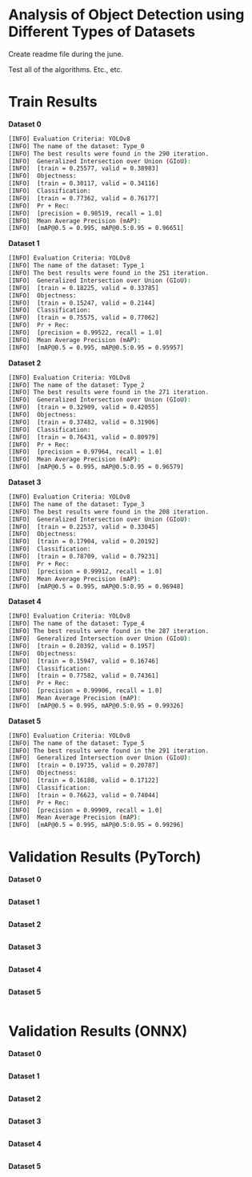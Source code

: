 # Analysis of Object Detection using Different Types of Datasets

Create readme file during the june. 

Test all of the algorithms. Etc., etc.

# Train Results

**Dataset 0**
```bash
[INFO] Evaluation Criteria: YOLOv8
[INFO] The name of the dataset: Type_0
[INFO] The best results were found in the 290 iteration.
[INFO]  Generalized Intersection over Union (GIoU):
[INFO]  [train = 0.25577, valid = 0.38983]
[INFO]  Objectness:
[INFO]  [train = 0.30117, valid = 0.34116]
[INFO]  Classification:
[INFO]  [train = 0.77362, valid = 0.76177]
[INFO]  Pr + Rec:
[INFO]  [precision = 0.98519, recall = 1.0]
[INFO]  Mean Average Precision (mAP):
[INFO]  [mAP@0.5 = 0.995, mAP@0.5:0.95 = 0.96651]
```
**Dataset 1**
```bash
[INFO] Evaluation Criteria: YOLOv8
[INFO] The name of the dataset: Type_1
[INFO] The best results were found in the 251 iteration.
[INFO]  Generalized Intersection over Union (GIoU):
[INFO]  [train = 0.18225, valid = 0.33785]
[INFO]  Objectness:
[INFO]  [train = 0.15247, valid = 0.2144]
[INFO]  Classification:
[INFO]  [train = 0.75575, valid = 0.77062]
[INFO]  Pr + Rec:
[INFO]  [precision = 0.99522, recall = 1.0]
[INFO]  Mean Average Precision (mAP):
[INFO]  [mAP@0.5 = 0.995, mAP@0.5:0.95 = 0.95957]
```
**Dataset 2**
```bash
[INFO] Evaluation Criteria: YOLOv8
[INFO] The name of the dataset: Type_2
[INFO] The best results were found in the 271 iteration.
[INFO]  Generalized Intersection over Union (GIoU):
[INFO]  [train = 0.32909, valid = 0.42055]
[INFO]  Objectness:
[INFO]  [train = 0.37482, valid = 0.31906]
[INFO]  Classification:
[INFO]  [train = 0.76431, valid = 0.80979]
[INFO]  Pr + Rec:
[INFO]  [precision = 0.97964, recall = 1.0]
[INFO]  Mean Average Precision (mAP):
[INFO]  [mAP@0.5 = 0.995, mAP@0.5:0.95 = 0.96579]
```
**Dataset 3**
```bash
[INFO] Evaluation Criteria: YOLOv8
[INFO] The name of the dataset: Type_3
[INFO] The best results were found in the 208 iteration.
[INFO]  Generalized Intersection over Union (GIoU):
[INFO]  [train = 0.22537, valid = 0.33045]
[INFO]  Objectness:
[INFO]  [train = 0.17904, valid = 0.20192]
[INFO]  Classification:
[INFO]  [train = 0.78709, valid = 0.79231]
[INFO]  Pr + Rec:
[INFO]  [precision = 0.99912, recall = 1.0]
[INFO]  Mean Average Precision (mAP):
[INFO]  [mAP@0.5 = 0.995, mAP@0.5:0.95 = 0.96948]
```
**Dataset 4**
```bash
[INFO] Evaluation Criteria: YOLOv8
[INFO] The name of the dataset: Type_4
[INFO] The best results were found in the 287 iteration.
[INFO]  Generalized Intersection over Union (GIoU):
[INFO]  [train = 0.20392, valid = 0.1957]
[INFO]  Objectness:
[INFO]  [train = 0.15947, valid = 0.16746]
[INFO]  Classification:
[INFO]  [train = 0.77582, valid = 0.74361]
[INFO]  Pr + Rec:
[INFO]  [precision = 0.99906, recall = 1.0]
[INFO]  Mean Average Precision (mAP):
[INFO]  [mAP@0.5 = 0.995, mAP@0.5:0.95 = 0.99326]
```
**Dataset 5**
```bash
[INFO] Evaluation Criteria: YOLOv8
[INFO] The name of the dataset: Type_5
[INFO] The best results were found in the 291 iteration.
[INFO]  Generalized Intersection over Union (GIoU):
[INFO]  [train = 0.19735, valid = 0.20787]
[INFO]  Objectness:
[INFO]  [train = 0.16188, valid = 0.17122]
[INFO]  Classification:
[INFO]  [train = 0.76623, valid = 0.74044]
[INFO]  Pr + Rec:
[INFO]  [precision = 0.99909, recall = 1.0]
[INFO]  Mean Average Precision (mAP):
[INFO]  [mAP@0.5 = 0.995, mAP@0.5:0.95 = 0.99296]
```

# Validation Results (PyTorch)

**Dataset 0**
```bash

```
**Dataset 1**
```bash

```
**Dataset 2**
```bash

```
**Dataset 3**
```bash

```
**Dataset 4**
```bash

```
**Dataset 5**
```bash

```

# Validation Results (ONNX)

**Dataset 0**
```bash

```
**Dataset 1**
```bash

```
**Dataset 2**
```bash

```
**Dataset 3**
```bash

```
**Dataset 4**
```bash

```
**Dataset 5**
```bash

```

